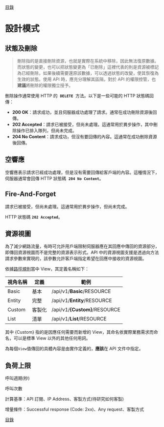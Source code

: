 [目錄](README.md "目錄")

# 設計模式

## 狀態及刪除

> 刪除指的是直接刪除資源，也就是實際在系統中移除，因此無法復原數據。而狀態的變更，也可以把狀態變更為「已刪除」這裡代表的則是資源被標記為已經刪除，如果後續需要還原該數據，可以透過狀態的改變，使其恢復為生效的狀態。使用 API 時，應充分理解其區隔，對於 API 的權限控管，也**建議**將刪除的權限獨立授予。

刪除操作通常使用 HTTP 的  **`DELETE`**  方法。以下是一些可能的 HTTP 狀態碼回傳：

- **200 OK**：請求成功，並且伺服器成功處理了請求。通常在成功刪除資源後回傳。
- **202 Accepted**：請求已被接受，但尚未處理。這通常用於異步操作，其中刪除操作已排入隊列，但尚未完成。
- **204 No Content**：請求成功，但沒有要回傳的內容。這通常在成功刪除資源後回傳。

## 空響應

空響應表示請求已經成功處理，但是沒有需要回傳給客戶端的內容。這種情況下，伺服器通常會回傳 HTTP 狀態碼  **`204 No Content`**。

## Fire-And-Forget

請求已被接受，但尚未處理。這通常用於異步操作，但尚未完成。

HTTP 狀態碼 **`202 Accepted`**。

## 資源視圖

為了減少網路流量，有時可允許用戶端限制伺服器應在其回應中傳回的資源部分，即傳回資源視圖而不是完整的資源表示形式。API 中的資源視圖支援是透過向方法請求參數來實現的，該參數允許客戶端指定希望在回應中接收的資源視圖。

依據[路徑規則](#路徑規則)當中 View，其定義名稱如下：

| 視角名稱 | 定義   | 範例                          |
| -------- | ------ | ----------------------------- |
| Basic    | 基本   | /api/v1/**Basic**/RESOURCE    |
| Entity   | 完整   | /api/v1/**Entity**/RESOURCE   |
| Custom   | 客製化 | /api/v1/**{Custom}**/RESOURCE |
| List     | 清單   | /api/v1/**List**/RESOURCE     |

其中 {Custom} 指的是因應任何需要而新增的 View，其命名依實際業務需求而命名，可以是標準 View 以外的其他任何用詞。

為每個`View`值傳回的具體內容是由實作定義的，**應該**在 API 文件中指定。

## 負荷上限

呼叫週期(秒)

呼叫次數

計算基準：API 訂閱、IP Address、客製方式(待研究如何客製)

增量條件：Successful response (Code: 2xx)、Any request、客製方式

[目錄](README.md "目錄")
